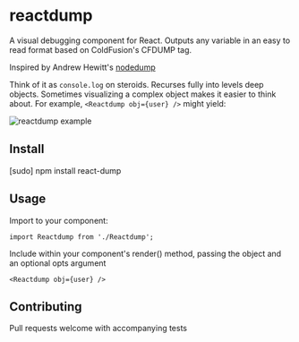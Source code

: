 # reactdump
A visual debugging component for React. Outputs any variable in an easy to read format based on ColdFusion's CFDUMP tag.

Inspired by Andrew Hewitt's [nodedump](https://github.com/ragamufin/nodedump)

Think of it as `console.log` on steroids. Recurses fully into levels deep objects.
Sometimes visualizing a complex object makes it easier to think about.
For example, ```<Reactdump obj={user} />``` might yield:

![reactdump example](https://raw.github.com/ragamufin/nodedump/master/images_for_readme/nodedump-user.png "reactdump of variable 'user'")

Install
-------
[sudo] npm install react-dump

Usage
-----
Import to your component:

```import Reactdump from './Reactdump';```

Include within your component's render() method, passing the object and an optional opts argument

```<Reactdump obj={user} />```

Contributing
------------
Pull requests welcome with accompanying tests
